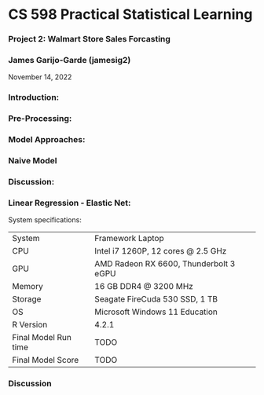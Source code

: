 # **CS 598 Practical Statistical Learning**

### **Project 2: Walmart Store Sales Forcasting**

### James Garijo-Garde (jamesig2)

November 14, 2022

### **Introduction**:

### **Pre-Processing**:

### **Model Approaches**:

### Naive Model

### **Discussion**:

### **Linear Regression - Elastic Net**:

System specifications:

|                      |                                        |
|----------------------|----------------------------------------|
| System               | Framework Laptop                       |
| CPU                  | Intel i7 1260P, 12 cores \@ 2.5 GHz    |
| GPU                  | AMD Radeon RX 6600, Thunderbolt 3 eGPU |
| Memory               | 16 GB DDR4 \@ 3200 MHz                 |
| Storage              | Seagate FireCuda 530 SSD, 1 TB         |
| OS                   | Microsoft Windows 11 Education         |
| R Version            | 4.2.1                                  |
| Final Model Run time | TODO                                   |
| Final Model Score    | TODO                                   |

### **Discussion**
